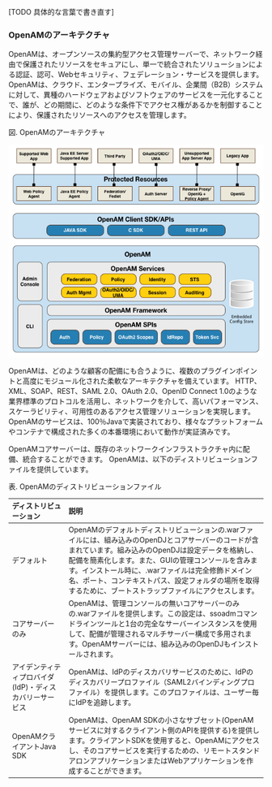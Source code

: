 [TODO 具体的な言葉で書き直す]

### OpenAMのアーキテクチャ

OpenAMは、オープンソースの集約型アクセス管理サーバーで、ネットワーク経由で保護されたリソースをセキュアにし、単一で統合されたソリューションによる認証、認可、Webセキュリティ、フェデレーション・サービスを提供します。
OpenAMは、クラウド、エンタープライズ、モバイル、企業間（B2B）システムに対して、異種のハードウェアおよびソフトウェアのサービスを一元化することで、誰が、どの期間に、どのような条件下でアクセス権があるかを制御することにより、保護されたリソースへのアクセスを管理します。

図. OpenAMのアーキテクチャ

![OpenAMのアーキテクチャ](images/openam-architecture-dpg.png)

OpenAMは、どのような顧客の配備にも合うように、複数のプラグインポイントと高度にモジュール化された柔軟なアーキテクチャを備えています。
HTTP、XML、SOAP、REST、SAML 2.0、OAuth 2.0、OpenID Connect 1.0のような業界標準のプロトコルを活用し、ネットワークを介して、高いパフォーマンス、スケーラビリティ、可用性のあるアクセス管理ソリューションを実現します。
OpenAMのサービスは、100％Javaで実装されており、様々なプラットフォームやコンテナで構成された多くの本番環境において動作が実証済みです。

OpenAMコアサーバーは、既存のネットワークインフラストラクチャ内に配備、統合することができます。 OpenAMは、以下のディストリビューションファイルを提供しています。

表. OpenAMのディストリビューションファイル

|ディストリビューション|説明|
|:---|:---|
|デフォルト|OpenAMのデフォルトディストリビューションの.warファイルには、組み込みのOpenDJとコアサーバーのコードが含まれています。組み込みのOpenDJは設定データを格納し、配備を簡素化します。また、GUIの管理コンソールを含みます。インストール時に、.warファイルは完全修飾ドメイン名、ポート、コンテキストパス、設定フォルダの場所を取得するために、ブートストラップファイルにアクセスします。|
|コアサーバーのみ|OpenAMは、管理コンソールの無いコアサーバーのみの.warファイルを提供します。この設定は、ssoadmコマンドラインツールと1台の完全なサーバーインスタンスを使用して、配備が管理されるマルチサーバー構成で多用されます。OpenAMサーバーには、組み込みのOpenDJもインストールされます。|
|アイデンティティプロバイダ(IdP)・ディスカバリーサービス|OpenAMは、IdPのディスカバリサービスのために、IdPのディスカバリープロファイル（SAML2バインディングプロファイル）を提供します。このプロファイルは、ユーザー毎にIdPを追跡します。|
|OpenAMクライアントJava SDK|OpenAMは、OpenAM SDKの小さなサブセット(OpenAMサービスに対するクライアント側のAPIを提供する)を提供します。クライアントSDKを使用すると、OpenAMにアクセスし、そのコアサービスを実行するための、リモートスタンドアロンアプリケーションまたはWebアプリケーションを作成することができます。|
